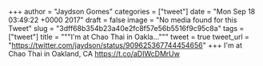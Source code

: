 
+++
author = "Jaydson Gomes"
categories = ["tweet"]
date = "Mon Sep 18 03:49:22 +0000 2017"
draft = false
image = "No media found for this Tweet"
slug = "3dff68b354b23a40e2fc8f57e56b5516f9c95c8a"
tags = ["tweet"]
title = """I'm at Chao Thai in Oakla..."""
tweet = true
tweet_url = "https://twitter.com/jaydson/status/909625367744454656"
+++
I'm at Chao Thai in Oakland, CA https://t.co/aDIWcDMrUw

